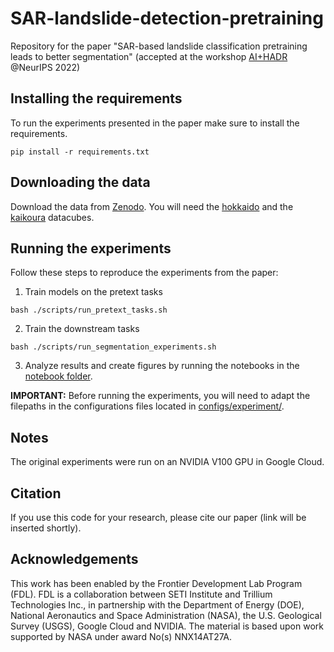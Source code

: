 # SAR-landslide-detection-pretraining
Repository for the paper "SAR-based landslide classification pretraining leads to better segmentation" (accepted at the workshop [AI+HADR](https://www.hadr.ai/home) @NeurIPS 2022)

## Installing the requirements
To run the experiments presented in the paper make sure to install the requirements.

`pip install -r requirements.txt`

## Downloading the data 

Download the data from [Zenodo](https://doi.org/10.5281/zenodo.7248056). You will need the [hokkaido](https://zenodo.org/record/7248056/files/hokkaido_japan.zip) and the [kaikoura](https://zenodo.org/record/7248056/files/kaikoura_newzealand.zip) datacubes.

## Running the experiments

Follow these steps to reproduce the experiments from the paper:

1) Train models on the pretext tasks

`bash ./scripts/run_pretext_tasks.sh`

2) Train the downstream tasks

`bash ./scripts/run_segmentation_experiments.sh`

3) Analyze results and create figures by running the notebooks in the [notebook folder](https://github.com/VMBoehm/SAR-landslide-detection-pretraining/tree/main/notebooks).

**IMPORTANT:** Before running the experiments, you will need to adapt the filepaths in the configurations files located in [configs/experiment/](https://github.com/VMBoehm/SAR-landslide-detection-pretraining/tree/main/configs/experiment).

## Notes

The original experiments were run on an NVIDIA V100 GPU in Google Cloud.

## Citation

If you use this code for your research, please cite our paper (link will be inserted shortly).


## Acknowledgements

This work has been enabled by the Frontier Development Lab Program (FDL). FDL is a collaboration between SETI Institute and Trillium Technologies Inc., in partnership with the Department of Energy (DOE), National Aeronautics and Space Administration (NASA), the U.S. Geological Survey (USGS), Google Cloud and NVIDIA. The material is based upon work supported by NASA under award No(s) NNX14AT27A.
